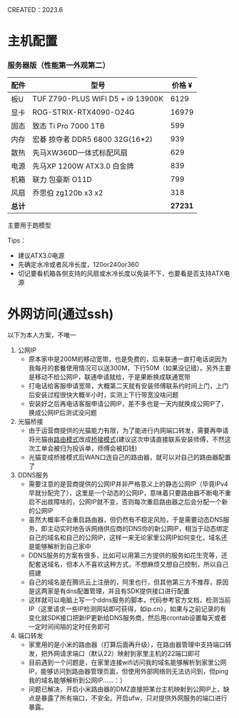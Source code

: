 CREATED：2023.6

# 主机配置
### 服务器版（性能第一外观第二）
| 配件     | 型号                                 | 价格 ¥      |
|--------|------------------------------------|-----------|
| 板U     | TUF Z790-PLUS WIFI D5  + i9 13900K | 6129      |
| 显卡     | ROG-STRIX-RTX4090-O24G             | 16979     |
| 固态     | 致态 Ti Pro 7000 1TB                 | 599       |
| 内存     | 宏碁 掠夺者 DDR5 6800 32G(16*2)         | 939       |
| 散热     | 先马XW360D一体式标配风扇                    | 629       |
| 电源     | 先马XP 1200W ATX3.0 白金牌              | 839       |
| 机箱     | 联力 包豪斯 O11D                        | 799       |
| 风扇     | 乔思伯 zg120b x3 x2                   | 318       |
| **总计** |                                    | **27231** |

主要用于跑模型

Tips：
   - 建议ATX3.0电源
   - 先确定水冷或者风冷长度，120or240or360
   - 切记要看机箱各侧支持的风扇或水冷长度以免装不下，也要看是否支持ATX电源

# 外网访问(通过ssh)
以下为本人方案，不唯一

1. 公网IP
   - 原本家中是200M的移动宽带，也是免费的，后来联通一直打电话说因为我每月的套餐使用情况可以送300M，下行50M（如果没记错）。另外主要是移动不给公网IP，联通申请就给，于是果断换成联通宽带
   - 打电话给客服申请宽带，大概第二天就有安装师傅联系约时间上门，上门后安装过程很快大概半小时，实测上下行带宽没啥问题
   - 安装好之后再电话客服申请公网IP，差不多也是一天内就换成公网IP了，换成公网IP后测试没问题
2. 光猫桥接
   - 由于运营商提供的光猫能力有限，为了能进行内网端口转发，需要再申请将光猫由<u>路由模式</u>改成<u>桥接模式</u>(建议这次申请直接联系安装师傅，不然这次工单会被归为投诉单，师傅会被扣钱)
   - 光猫变成桥接模式后WAN口连自己的路由器，就可以对自己的路由器配置了
3. DDNS服务
   - 需要注意的是营商提供的公网IP并非严格意义上的静态公网IP（毕竟IPv4早就分配完了），这里是一个动态的公网IP，意味着只要路由器不断电不重启不出故障啥的，公网IP就不变，否则每次重启路由器之后会分配一个新的公网IP
   - 虽然大概率不会重启路由器，但仍然有不稳定风险，于是需要动态DNS服务，即主动实时地告诉网络供应商的DNS你的新公网IP，相当于动态绑定自己的域名和自己的公网IP，这样一来无论家里公网IP如何变化，域名还是能够解析到自己家中
   - DDNS服务的方案有很多，比如可以用第三方提供的服务如花生壳等，还配套送域名，但本人不喜欢这种方式，不想麻烦又想自己控制，所以自己搭建
   - 自己的域名是在腾讯云上注册的，阿里也行，但其他第三方不推荐，原因是这两家是有dns配置管理，并且有SDK提供接口进行配置
   - 这样就可以电脑上写一个ddns服务的脚本，代码参考官方文档，检测当前IP（这里请求一些IP检测网站即可获得，如ip.cn），如果与之前记录的有变化就SDK接口把新IP更新给DNS服务商，然后用crontab设置每天或者一定时间间隔的定时任务即可
4. 端口转发
   - 家里用的是小米的路由器（打算后面再升级），在路由器管理中支持端口转发，把外网请求端口（默认22）映射到家里主机的22端口即可
   - 目前遇到一个问题是，在家里连接wifi访问我的域名能够解析到家里公网IP，能够访问到路由器管理页面，但使用外部网络则无法访问到，但ping我的域名能够解析到公网IP......：）
   - 问题已解决，开启小米路由器的DMZ直接把某台主机映射到公网IP上，缺点是暴露了所有端口，不安全。开启ufw，只对提供外网服务的端口进行暴露。

   
